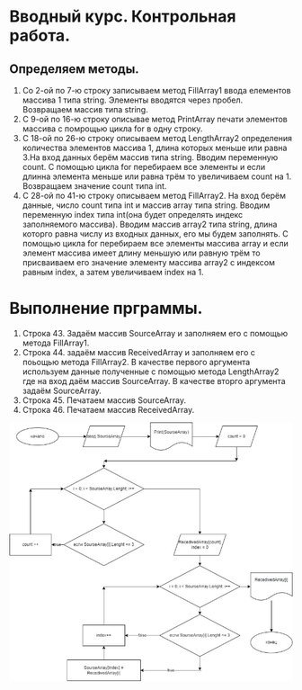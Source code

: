 #  Вводный курс. Контрольная работа.

## Определяем методы.

1. Со 2-ой по 7-ю строку записываем метод FillArray1 ввода елементов массива 1 типа string. Элементы вводятся через пробел. Возвращаем массив типа string.
2. С 9-ой по 16-ю строку описывае метод PrintArray печати элементов массива с помрощью цикла for в одну строку.
3. С 18-ой по 26-ю строку описываем метод LengthArray2 определения количества элементов массива 1, длина которых меньше или равна 3.На вход данных берём массив типа string. Вводим переменную count. С помощью цикла for перебираем все элементы и если длинна элемента меньше или равна трём то увеличиваем count на 1. Возвращаем значение count типа int.
4. С 28-ой по 41-ю строку описываем метод FillArray2. На вход берём данные, число count типа int и массив array типа string. Вводим переменную index типа int(она будет определять индекс заполняемого массива). Вводим массив array2 типа string, длина которго равна числу из входных данных, его мы будем заполнять. С помощью цикла for перебираем все элементы массива array и если элемент массива имеет длину меньшую или равную трём то присваиваем его значение элементу массива array2 с индексом равным index, а затем увеличиваем index на 1.

# Выполнение прграммы.

1. Строка 43. Задаём массив SourceArray и заполняем его с помощью метода FillArray1.
2. Строка 44. задаём массив ReceivedArray и заполняем его с поьощью метода FillArray2. В качестве первого аргумента используем данные полученные с помощью метода LengthArray2 где на вход даём массив SourceArray. В качестве вторго аргумента задаём SourceArray.
3. Строка 45. Печатаем массив SourceArray.
4. Строка 46. Печатаем массив ReceivedArray.


![Блок схема](ControlWorkScheme.jpg)
